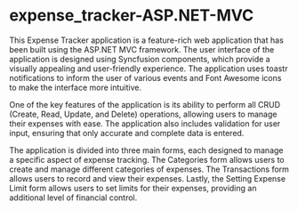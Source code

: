 # expense_tracker-ASP.NET-MVC


This Expense Tracker application is a feature-rich web application that has been built using the ASP.NET MVC framework. The user interface of the application is designed using Syncfusion components, which provide a visually appealing and user-friendly experience. The application uses toastr notifications to inform the user of various events and Font Awesome icons to make the interface more intuitive.

One of the key features of the application is its ability to perform all CRUD (Create, Read, Update, and Delete) operations, allowing users to manage their expenses with ease. The application also includes validation for user input, ensuring that only accurate and complete data is entered.

The application is divided into three main forms, each designed to manage a specific aspect of expense tracking. The Categories form allows users to create and manage different categories of expenses. The Transactions form allows users to record and view their expenses. Lastly, the Setting Expense Limit form allows users to set limits for their expenses, providing an additional level of financial control.
